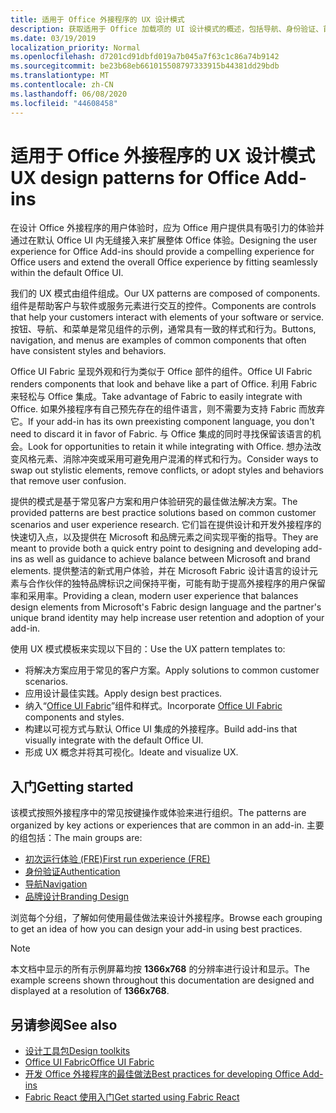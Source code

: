 ```yaml
---
title: 适用于 Office 外接程序的 UX 设计模式
description: 获取适用于 Office 加载项的 UI 设计模式的概述，包括导航、身份验证、首次运行和品牌打造的模式。
ms.date: 03/19/2019
localization_priority: Normal
ms.openlocfilehash: d7201cd91dbfd019a7b045a7f63c1c86a74b9142
ms.sourcegitcommit: be23b68eb661015508797333915b44381dd29bdb
ms.translationtype: MT
ms.contentlocale: zh-CN
ms.lasthandoff: 06/08/2020
ms.locfileid: "44608458"
---
```

# <a name="ux-design-patterns-for-office-add-ins"></a><span data-ttu-id="a33c1-103">适用于 Office 外接程序的 UX 设计模式</span><span class="sxs-lookup"><span data-stu-id="a33c1-103">UX design patterns for Office Add-ins</span></span>

<span data-ttu-id="a33c1-104">在设计 Office 外接程序的用户体验时，应为 Office 用户提供具有吸引力的体验并通过在默认 Office UI 内无缝接入来扩展整体 Office 体验。</span><span class="sxs-lookup"><span data-stu-id="a33c1-104">Designing the user experience for Office Add-ins should provide a compelling experience for Office users and extend the overall Office experience by fitting seamlessly within the default Office UI.</span></span>  

<span data-ttu-id="a33c1-105">我们的 UX 模式由组件组成。</span><span class="sxs-lookup"><span data-stu-id="a33c1-105">Our UX patterns are composed of components.</span></span> <span data-ttu-id="a33c1-106">组件是帮助客户与软件或服务元素进行交互的控件。</span><span class="sxs-lookup"><span data-stu-id="a33c1-106">Components are controls that help your customers interact with elements of your software or service.</span></span> <span data-ttu-id="a33c1-107">按钮、导航、和菜单是常见组件的示例，通常具有一致的样式和行为。</span><span class="sxs-lookup"><span data-stu-id="a33c1-107">Buttons, navigation, and menus are examples of common components that often have consistent styles and behaviors.</span></span>

<span data-ttu-id="a33c1-108">Office UI Fabric 呈现外观和行为类似于 Office 部件的组件。</span><span class="sxs-lookup"><span data-stu-id="a33c1-108">Office UI Fabric renders components that look and behave like a part of Office.</span></span> <span data-ttu-id="a33c1-109">利用 Fabric 来轻松与 Office 集成。</span><span class="sxs-lookup"><span data-stu-id="a33c1-109">Take advantage of Fabric to easily integrate with Office.</span></span> <span data-ttu-id="a33c1-110">如果外接程序有自己预先存在的组件语言，则不需要为支持 Fabric 而放弃它。</span><span class="sxs-lookup"><span data-stu-id="a33c1-110">If your add-in has its own preexisting component language, you don't need to discard it in favor of Fabric.</span></span> <span data-ttu-id="a33c1-111">与 Office 集成的同时寻找保留该语言的机会。</span><span class="sxs-lookup"><span data-stu-id="a33c1-111">Look for opportunities to retain it while integrating with Office.</span></span> <span data-ttu-id="a33c1-112">想办法改变风格元素、消除冲突或采用可避免用户混淆的样式和行为。</span><span class="sxs-lookup"><span data-stu-id="a33c1-112">Consider ways to swap out stylistic elements, remove conflicts, or adopt styles and behaviors that remove user confusion.</span></span>

<span data-ttu-id="a33c1-113">提供的模式是基于常见客户方案和用户体验研究的最佳做法解决方案。</span><span class="sxs-lookup"><span data-stu-id="a33c1-113">The provided patterns are best practice solutions based on common customer scenarios and user experience research.</span></span> <span data-ttu-id="a33c1-114">它们旨在提供设计和开发外接程序的快速切入点，以及提供在 Microsoft 和品牌元素之间实现平衡的指导。</span><span class="sxs-lookup"><span data-stu-id="a33c1-114">They are meant to provide both a quick entry point to designing and developing add-ins as well as guidance to achieve balance between Microsoft and brand elements.</span></span> <span data-ttu-id="a33c1-115">提供整洁的新式用户体验，并在 Microsoft Fabric 设计语言的设计元素与合作伙伴的独特品牌标识之间保持平衡，可能有助于提高外接程序的用户保留率和采用率。</span><span class="sxs-lookup"><span data-stu-id="a33c1-115">Providing a clean, modern user experience that balances design elements from Microsoft's Fabric design language and the partner's unique brand identity may help increase user retention and adoption of your add-in.</span></span>

<span data-ttu-id="a33c1-116">使用 UX 模式模板来实现以下目的：</span><span class="sxs-lookup"><span data-stu-id="a33c1-116">Use the UX pattern templates to:</span></span>

* <span data-ttu-id="a33c1-117">将解决方案应用于常见的客户方案。</span><span class="sxs-lookup"><span data-stu-id="a33c1-117">Apply solutions to common customer scenarios.</span></span>
* <span data-ttu-id="a33c1-118">应用设计最佳实践。</span><span class="sxs-lookup"><span data-stu-id="a33c1-118">Apply design best practices.</span></span>
* <span data-ttu-id="a33c1-119">纳入“[Office UI Fabric](https://developer.microsoft.com/fabric#/get-started)”组件和样式。</span><span class="sxs-lookup"><span data-stu-id="a33c1-119">Incorporate [Office UI Fabric](https://developer.microsoft.com/fabric#/get-started) components and styles.</span></span>
* <span data-ttu-id="a33c1-120">构建以可视方式与默认 Office UI 集成的外接程序。</span><span class="sxs-lookup"><span data-stu-id="a33c1-120">Build add-ins that visually integrate with the default Office UI.</span></span>
* <span data-ttu-id="a33c1-121">形成 UX 概念并将其可视化。</span><span class="sxs-lookup"><span data-stu-id="a33c1-121">Ideate and visualize UX.</span></span>

## <a name="getting-started"></a><span data-ttu-id="a33c1-122">入门</span><span class="sxs-lookup"><span data-stu-id="a33c1-122">Getting started</span></span>

<span data-ttu-id="a33c1-123">该模式按照外接程序中的常见按键操作或体验来进行组织。</span><span class="sxs-lookup"><span data-stu-id="a33c1-123">The patterns are organized by key actions or experiences that are common in an add-in.</span></span> <span data-ttu-id="a33c1-124">主要的组包括：</span><span class="sxs-lookup"><span data-stu-id="a33c1-124">The main groups are:</span></span>

* [<span data-ttu-id="a33c1-125">初次运行体验 (FRE)</span><span class="sxs-lookup"><span data-stu-id="a33c1-125">First run experience (FRE)</span></span>](../design/first-run-experience-patterns.md)
* [<span data-ttu-id="a33c1-126">身份验证</span><span class="sxs-lookup"><span data-stu-id="a33c1-126">Authentication</span></span>](../design/authentication-patterns.md)
* [<span data-ttu-id="a33c1-127">导航</span><span class="sxs-lookup"><span data-stu-id="a33c1-127">Navigation</span></span>](../design/navigation-patterns.md)
* [<span data-ttu-id="a33c1-128">品牌设计</span><span class="sxs-lookup"><span data-stu-id="a33c1-128">Branding Design</span></span>](../design/branding-patterns.md)

<span data-ttu-id="a33c1-129">浏览每个分组，了解如何使用最佳做法来设计外接程序。</span><span class="sxs-lookup"><span data-stu-id="a33c1-129">Browse each grouping to get an idea of how you can design your add-in using best practices.</span></span>

> [!NOTE]
> <span data-ttu-id="a33c1-130">本文档中显示的所有示例屏幕均按 **1366x768** 的分辨率进行设计和显示。</span><span class="sxs-lookup"><span data-stu-id="a33c1-130">The example screens shown throughout this documentation are designed and displayed at a resolution of **1366x768**.</span></span>

## <a name="see-also"></a><span data-ttu-id="a33c1-131">另请参阅</span><span class="sxs-lookup"><span data-stu-id="a33c1-131">See also</span></span>

* [<span data-ttu-id="a33c1-132">设计工具包</span><span class="sxs-lookup"><span data-stu-id="a33c1-132">Design toolkits</span></span>](design-toolkits.md)
* [<span data-ttu-id="a33c1-133">Office UI Fabric</span><span class="sxs-lookup"><span data-stu-id="a33c1-133">Office UI Fabric</span></span>](https://developer.microsoft.com/fabric)
* [<span data-ttu-id="a33c1-134">开发 Office 外接程序的最佳做法</span><span class="sxs-lookup"><span data-stu-id="a33c1-134">Best practices for developing Office Add-ins</span></span>](../concepts/add-in-development-best-practices.md)
* [<span data-ttu-id="a33c1-135">Fabric React 使用入门</span><span class="sxs-lookup"><span data-stu-id="a33c1-135">Get started using Fabric React</span></span>](../design/using-office-ui-fabric-react.md)

